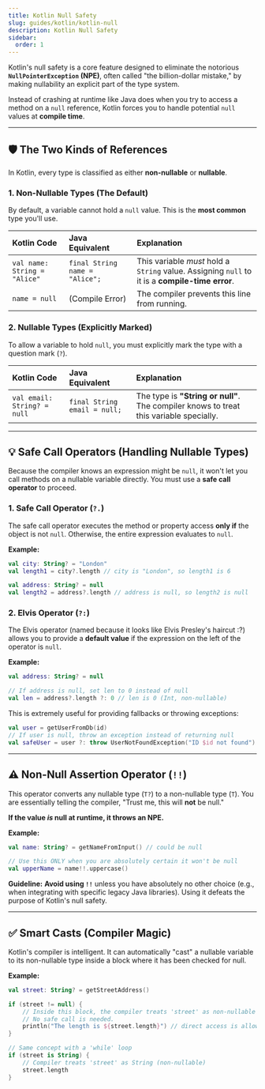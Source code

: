 ```yaml
---
title: Kotlin Null Safety
slug: guides/kotlin/kotlin-null
description: Kotlin Null Safety
sidebar:
  order: 1
---
```


Kotlin's null safety is a core feature designed to eliminate the notorious **`NullPointerException` (NPE)**, often called "the billion-dollar mistake," by making nullability an explicit part of the type system.

Instead of crashing at runtime like Java does when you try to access a method on a `null` reference, Kotlin forces you to handle potential `null` values at **compile time**.

---

## 🛡️ The Two Kinds of References

In Kotlin, every type is classified as either **non-nullable** or **nullable**.

### 1\. Non-Nullable Types (The Default)

By default, a variable cannot hold a `null` value. This is the **most common** type you'll use.

| Kotlin Code                  | Java Equivalent                | Explanation                                                                                     |
| :--------------------------- | :----------------------------- | :---------------------------------------------------------------------------------------------- |
| `val name: String = "Alice"` | `final String name = "Alice";` | This variable _must_ hold a `String` value. Assigning `null` to it is a **compile-time error**. |
| `name = null`                | (Compile Error)                | The compiler prevents this line from running.                                                   |

### 2\. Nullable Types (Explicitly Marked)

To allow a variable to hold `null`, you must explicitly mark the type with a question mark (`?`).

| Kotlin Code                 | Java Equivalent              | Explanation                                                                            |
| :-------------------------- | :--------------------------- | :------------------------------------------------------------------------------------- |
| `val email: String? = null` | `final String email = null;` | The type is **"String or null"**. The compiler knows to treat this variable specially. |

---

## 💡 Safe Call Operators (Handling Nullable Types)

Because the compiler knows an expression might be `null`, it won't let you call methods on a nullable variable directly. You must use a **safe call operator** to proceed.

### 1\. Safe Call Operator (`?.`)

The safe call operator executes the method or property access **only if** the object is not `null`. Otherwise, the entire expression evaluates to `null`.

**Example:**

```kotlin
val city: String? = "London"
val length1 = city?.length // city is "London", so length1 is 6

val address: String? = null
val length2 = address?.length // address is null, so length2 is null
```

### 2\. Elvis Operator (`?:`)

The Elvis operator (named because it looks like Elvis Presley's haircut $\text{:} \text{?}$) allows you to provide a **default value** if the expression on the left of the operator is `null`.

**Example:**

```kotlin
val address: String? = null

// If address is null, set len to 0 instead of null
val len = address?.length ?: 0 // len is 0 (Int, non-nullable)
```

This is extremely useful for providing fallbacks or throwing exceptions:

```kotlin
val user = getUserFromDb(id)
// If user is null, throw an exception instead of returning null
val safeUser = user ?: throw UserNotFoundException("ID $id not found")
```

---

## ⚠️ Non-Null Assertion Operator (`!!`)

This operator converts any nullable type (`T?`) to a non-nullable type (`T`). You are essentially telling the compiler, "Trust me, this will **not** be null."

**If the value _is_ null at runtime, it throws an NPE.**

**Example:**

```kotlin
val name: String? = getNameFromInput() // could be null

// Use this ONLY when you are absolutely certain it won't be null
val upperName = name!!.uppercase()
```

**Guideline:** **Avoid using `!!`** unless you have absolutely no other choice (e.g., when integrating with specific legacy Java libraries). Using it defeats the purpose of Kotlin's null safety.

---

## ✅ Smart Casts (Compiler Magic)

Kotlin's compiler is intelligent. It can automatically "cast" a nullable variable to its non-nullable type inside a block where it has been checked for null.

**Example:**

```kotlin
val street: String? = getStreetAddress()

if (street != null) {
    // Inside this block, the compiler treats 'street' as non-nullable String!
    // No safe call is needed.
    println("The length is ${street.length}") // direct access is allowed
}

// Same concept with a 'while' loop
if (street is String) {
    // Compiler treats 'street' as String (non-nullable)
    street.length
}
```
